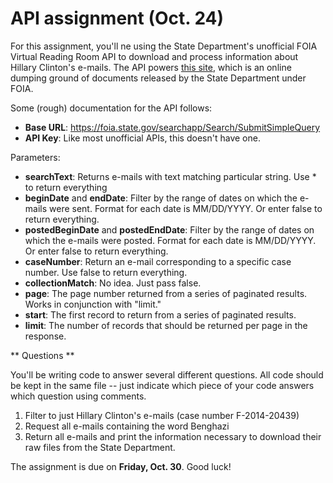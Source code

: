 # API assignment (Oct. 24)

For this assignment, you'll ne using the State Department's unofficial FOIA Virtual Reading Room API to download and process information about Hillary Clinton's e-mails. The API powers [this site](https://foia.state.gov/search/results.aspx), which is an online dumping ground of documents released by the State Department under FOIA.

Some (rough) documentation for the API follows:

  - **Base URL**: https://foia.state.gov/searchapp/Search/SubmitSimpleQuery
  - **API Key**: Like most unofficial APIs, this doesn't have one.

Parameters:

  - **searchText**: Returns e-mails with text matching particular string. Use * to return everything
  - **beginDate** and **endDate**: Filter by the range of dates on which the e-mails were sent. Format for each date is MM/DD/YYYY. Or enter false to return everything.
  - **postedBeginDate** and **postedEndDate**: Filter by the range of dates on which the e-mails were posted. Format for each date is MM/DD/YYYY. Or enter false to return everything.
  - **caseNumber**: Return an e-mail corresponding to a specific case number. Use false to return everything.
  - **collectionMatch**: No idea. Just pass false.
  - **page**: The page number returned from a series of paginated results. Works in conjunction with "limit."
  - **start**: The first record to return from a series of paginated results.
  - **limit**: The number of records that should be returned per page in the response.

** Questions **

You'll be writing code to answer several different questions. All code should be kept in the same file -- just indicate which piece of your code answers which question using comments.

  1. Filter to just Hillary Clinton's e-mails (case number F-2014-20439)
  2. Request all e-mails containing the word Benghazi
  3. Return all e-mails and print the information necessary to download their raw files from the State Department.

The assignment is due on **Friday, Oct. 30**. Good luck!